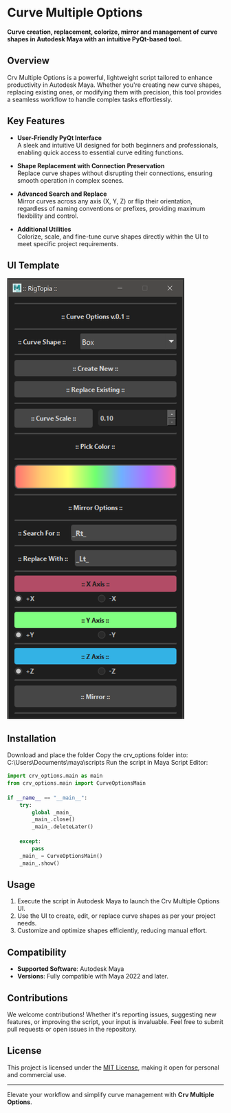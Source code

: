 # Curve Multiple Options

**Curve creation, replacement, colorize, mirror and management of curve shapes in Autodesk Maya with an intuitive PyQt-based tool.**

## Overview
Crv Multiple Options is a powerful, lightweight script tailored to enhance productivity in Autodesk Maya. Whether you're creating new curve shapes, replacing existing ones, or modifying them with precision, this tool provides a seamless workflow to handle complex tasks effortlessly.

## Key Features
- **User-Friendly PyQt Interface**  
  A sleek and intuitive UI designed for both beginners and professionals, enabling quick access to essential curve editing functions.
  
- **Shape Replacement with Connection Preservation**  
  Replace curve shapes without disrupting their connections, ensuring smooth operation in complex scenes.

- **Advanced Search and Replace**  
  Mirror curves across any axis (X, Y, Z) or flip their orientation, regardless of naming conventions or prefixes, providing maximum flexibility and control.

- **Additional Utilities**  
  Colorize, scale, and fine-tune curve shapes directly within the UI to meet specific project requirements.

## UI Template
![Sample Image](CrvOptionsUI.png)

## Installation
Download and place the folder Copy the crv_options folder into: C:\Users<username>\Documents\maya\scripts
Run the script in Maya Script Editor:
```python
import crv_options.main as main
from crv_options.main import CurveOptionsMain

if __name__ == "__main__":
    try:
        global _main_
        _main_.close()
        _main_.deleteLater()

    except:
        pass
    _main_ = CurveOptionsMain()
    _main_.show()
```

## Usage
1. Execute the script in Autodesk Maya to launch the Crv Multiple Options UI.
2. Use the UI to create, edit, or replace curve shapes as per your project needs.
3. Customize and optimize shapes efficiently, reducing manual effort.

## Compatibility
- **Supported Software**: Autodesk Maya  
- **Versions**: Fully compatible with Maya 2022 and later.

## Contributions
We welcome contributions! Whether it's reporting issues, suggesting new features, or improving the script, your input is invaluable. Feel free to submit pull requests or open issues in the repository.

## License
This project is licensed under the [MIT License](LICENSE), making it open for personal and commercial use. 

---
Elevate your workflow and simplify curve management with **Crv Multiple Options**.
